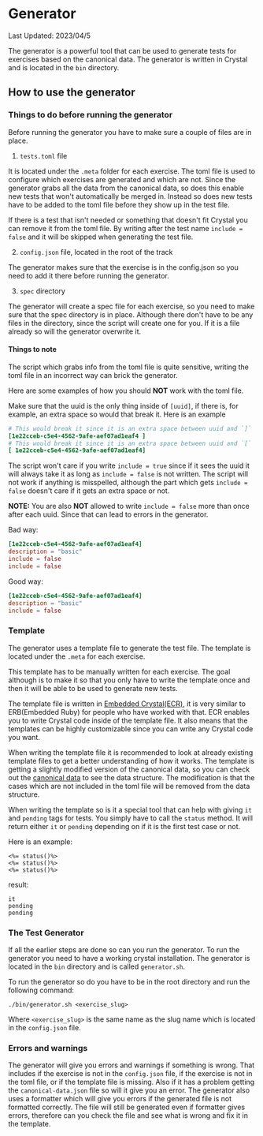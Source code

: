 # Generator

Last Updated: 2023/04/5

The generator is a powerful tool that can be used to generate tests for exercises based on the canonical data.
The generator is written in Crystal and is located in the `bin` directory.

## How to use the generator

### Things to do before running the generator

Before running the generator you have to make sure a couple of files are in place.

1. `tests.toml` file

It is located under the `.meta` folder for each exercise.
The toml file is used to configure which exercises are generated and which are not.
Since the generator grabs all the data from the canonical data, so does this enable new tests that won't automatically be merged in.
Instead so does new tests have to be added to the toml file before they show up in the test file.

If there is a test that isn't needed or something that doesn't fit Crystal you can remove it from the toml file.
By writing after the test name `include = false` and it will be skipped when generating the test file.

2. `config.json` file, located in the root of the track

The generator makes sure that the exercise is in the config.json so you need to add it there before running the generator.

3. `spec` directory

The generator will create a spec file for each exercise, so you need to make sure that the spec directory is in place.
Although there don't have to be any files in the directory, since the script will create one for you.
If it is a file already so will the generator overwrite it.

#### Things to note

The script which grabs info from the toml file is quite sensitive, writing the toml file in an incorrect way can brick the generator.

Here are some examples of how you should **NOT** work with the toml file.

Make sure that the uuid is the only thing inside of `[uuid]`, if there is, for example, an extra space so would that break it.
Here is an example

```toml
# This would break it since it is an extra space between uuid and `]`
[1e22cceb-c5e4-4562-9afe-aef07ad1eaf4 ]
# This would break it since it is an extra space between uuid and `[`
[ 1e22cceb-c5e4-4562-9afe-aef07ad1eaf4]
```

The script won't care if you write `include = true` since if it sees the uuid it will always take it as long as `include = false` is not written.
The script will not work if anything is misspelled, although the part which gets `include = false` doesn't care if it gets an extra space or not.

**NOTE:**
You are also **NOT** allowed to write `include = false` more than once after each uuid.
Since that can lead to errors in the generator.

Bad way:

```toml
[1e22cceb-c5e4-4562-9afe-aef07ad1eaf4]
description = "basic"
include = false
include = false
```

Good way:

```toml
[1e22cceb-c5e4-4562-9afe-aef07ad1eaf4]
description = "basic"
include = false
```

### Template

The generator uses a template file to generate the test file.
The template is located under the `.meta` for each exercise.

This template has to be manually written for each exercise.
The goal although is to make it so that you only have to write the template once and then it will be able to be used to generate new tests.

The template file is written in [Embedded Crystal(ECR)][ecr], it is very similar to ERB(Embedded Ruby) for people who have worked with that.
ECR enables you to write Crystal code inside of the template file.
It also means that the templates can be highly customizable since you can write any Crystal code you want.

When writing the template file it is recommended to look at already existing template files to get a better understanding of how it works.
The template is getting a slightly modified version of the canonical data, so you can check out the [canonical data][canonical data] to see the data structure.
The modification is that the cases which are not included in the toml file will be removed from the data structure.

When writing the template so is it a special tool that can help with giving `it` and `pending` tags for tests.
You simply have to call the `status` method.
It will return either `it` or `pending` depending on if it is the first test case or not.

Here is an example:

```crystal
<%= status()%>
<%= status()%>
<%= status()%>
```

result:

```
it
pending
pending
```

### The Test Generator

If all the earlier steps are done so can you run the generator.
To run the generator you need to have a working crystal installation.
The generator is located in the `bin` directory and is called `generator.sh`.

To run the generator so do you have to be in the root directory and run the following command:

```shell
./bin/generator.sh <exercise_slug>
```

Where `<exercise_slug>` is the same name as the slug name which is located in the `config.json` file.

### Errors and warnings

The generator will give you errors and warnings if something is wrong.
That includes if the exercise is not in the `config.json` file, if the exercise is not in the toml file, or if the template file is missing.
Also if it has a problem getting the `canonical-data.json` file so will it give you an error.
The generator also uses a formatter which will give you errors if the generated file is not formatted correctly.
The file will still be generated even if formatter gives errors, therefore can you check the file and see what is wrong and fix it in the template.

[ecr]: https://crystal-lang.org/api/latest/ECR.html
[canonical data]: https://github.com/exercism/problem-specifications
